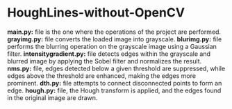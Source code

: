 # HoughLines-without-OpenCV
**main.py:** file is the one where the operations of the project are performed.
**grayimg.py:** file converts the loaded image into grayscale.
**blurimg.py:** file performs the blurring operation on the grayscale image using a Gaussian filter.
**intensitygradient.py:** file detects edges within the grayscale and blurred image by applying the Sobel filter and normalizes the result.
**nms.py:** file, edges detected below a given threshold are suppressed, while edges above the threshold are enhanced, making the edges more prominent.
**dth.py:** file attempts to connect disconnected points to form an edge.
**hough.py:** file, the Hough transform is applied, and the edges found in the original image are drawn.

